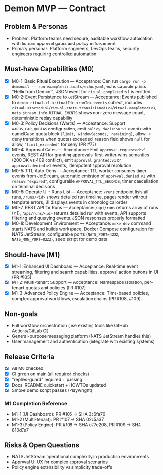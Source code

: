 # Demon MVP — Contract

## Problem & Personas
- Problem: Platform teams need secure, auditable workflow automation with human approval gates and policy enforcement
- Primary personas: Platform engineers, DevOps teams, security engineers requiring controlled automation

## Must-have Capabilities (M0)
- [x] M0-1: Basic Ritual Execution — Acceptance: Can run `cargo run -p demonctl -- run examples/rituals/echo.yaml`, echo capsule prints "Hello from Demon!", JSON event for `ritual.completed:v1` is emitted
- [x] M0-2: Event Persistence to JetStream — Acceptance: Events published to `demon.ritual.v1.<ritualId>.<runId>.events` subject, includes `ritual.started:v1`/`ritual.state.transitioned:v1`/`ritual.completed:v1`, `nats stream info RITUAL_EVENTS` shows non-zero message count, deterministic replay capability
- [x] M0-3: Policy Decisions (Wards) — Acceptance: Support `WARDS_CAP_QUOTAS` configuration, emit `policy.decision:v1` events with camelCase quota block `{limit, windowSeconds, remaining}`, allow → deny transitions when quotas exceeded, reason field shows `null` for allow, `"limit_exceeded"` for deny (PR #75)
- [x] M0-4: Approval Gates — Acceptance: Emit `approval.requested:v1` events, REST API for granting approvals, first-writer-wins semantics (200 OK vs 409 conflict), emit `approval.granted:v1` or `approval.denied:v1` events, idempotent approval resolution
- [x] M0-5: TTL Auto-Deny — Acceptance: TTL worker consumes timer events from JetStream, automatic emission of `approval.denied:v1` with `reason:"expired"`, configurable `APPROVAL_TTL_SECONDS`, timer cancellation on terminal decisions
- [x] M0-6: Operate UI - Runs List — Acceptance: `/runs` endpoint lists all runs, `/runs/<id>` shows detailed run timeline, pages render without template errors, UI displays events in chronological order
- [x] M0-7: REST API for Runs — Acceptance: `/api/runs` returns array of runs (≥1), `/api/runs/<id>` returns detailed run with events, API supports filtering and querying events, JSON responses properly formatted
- [x] M0-8: Development Environment — Acceptance: `make dev` command starts NATS and builds workspace, Docker Compose configuration for NATS JetStream, configurable ports (`NATS_PORT=4222`, `NATS_MON_PORT=8222`), seed script for demo data

## Should-have (M1)
- [x] M1-1: Enhanced UI Dashboard — Acceptance: Real-time event streaming, filtering and search capabilities, approval action buttons in UI (PR #105)
- [x] M1-2: Multi-tenant Support — Acceptance: Namespace isolation, per-tenant quotas and policies (PR #107)
- [x] M1-3: Advanced Policy Engine — Acceptance: Time-based policies, complex approval workflows, escalation chains (PR #108, #109)

## Non-goals
- Full workflow orchestration (use existing tools like GitHub Actions/GitLab CI)
- General-purpose messaging platform (NATS JetStream handles this)
- User management and authentication (integrate with existing systems)

## Release Criteria
- [x] All M0 checked
- [x] CI green on main (all required checks)
- [x] "replies-guard" required + passing
- [x] Docs: README quickstart + HOWTOs updated
- [x] Smoke demo script passes (Playwright)

### M1 Completion Reference
- M1-1 (UI Dashboard): PR #105 → SHA 3c6fa76
- M1-2 (Multi-tenant): PR #107 → SHA 02c5a37
- M1-3 (Policy Engine): PR #108 → SHA c77e208, PR #109 → SHA 810d7e7

## Risks & Open Questions
- NATS JetStream operational complexity in production environments
- Approval UI UX for complex approval scenarios
- Policy engine extensibility vs simplicity trade-offs
